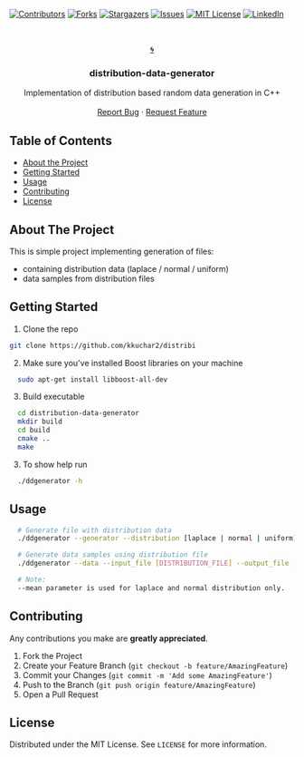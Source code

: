 [![Contributors][contributors-shield]][contributors-url]
[![Forks][forks-shield]][forks-url]
[![Stargazers][stars-shield]][stars-url]
[![Issues][issues-shield]][issues-url]
[![MIT License][license-shield]][license-url]
[![LinkedIn][linkedin-shield]][linkedin-url]


<!-- PROJECT LOGO -->
<br />
<p align="center">
  <a href="https://github.com/kkuchar2/distribution-data-generator">
    	🌀
  </a>

  <h3 align="center">distribution-data-generator</h3>

  <p align="center">
    Implementation of distribution based random data generation in C++
    <br />
    <br />
    <a href="https://github.com/kkuchar2/distribution-data-generator/issues">Report Bug</a>
        ·
    <a href="https://github.com/kkuchar2/distribution-data-generator/issues">Request Feature</a>
  </p>
</p>



<!-- TABLE OF CONTENTS -->
## Table of Contents

* [About the Project](#about-the-project)
* [Getting Started](#getting-started)
* [Usage](#usage)
* [Contributing](#contributing)
* [License](#license)

<!-- ABOUT THE PROJECT -->
## About The Project

This is simple project implementing generation of files:
 - containing distribution data (laplace / normal / uniform)
 - data samples from distribution files

<!-- GETTING STARTED -->
## Getting Started

1. Clone the repo

  ```sh
  git clone https://github.com/kkuchar2/distribi
  ```

2. Make sure you've installed Boost libraries on your machine

  ```sh
    sudo apt-get install libboost-all-dev
  ```

3. Build executable
```sh
  cd distribution-data-generator
  mkdir build
  cd build
  cmake ..
  make
```

3. To show help run
```sh
  ./ddgenerator -h
```

## Usage


```sh
  # Generate file with distribution data
  ./ddgenerator --generator --distribution [laplace | normal | uniform] -output_file [OUT] --mean [MEAN]

  # Generate data samples using distribution file
  ./ddgenerator --data --input_file [DISTRIBUTION_FILE] --output_file [OUT] --sample_count [SAMPLE_COUNT]

  # Note:
  --mean parameter is used for laplace and normal distribution only.
```

## Contributing

Any contributions you make are **greatly appreciated**.

1. Fork the Project
2. Create your Feature Branch (`git checkout -b feature/AmazingFeature`)
3. Commit your Changes (`git commit -m 'Add some AmazingFeature'`)
4. Push to the Branch (`git push origin feature/AmazingFeature`)
5. Open a Pull Request

<!-- LICENSE -->
## License

Distributed under the MIT License. See `LICENSE` for more information.


<!-- MARKDOWN LINKS & IMAGES -->
<!-- https://www.markdownguide.org/basic-syntax/#reference-style-links -->

[contributors-shield]: https://img.shields.io/github/contributors/kkuchar2/distribution-data-generator.svg?style=flat-square
[contributors-url]: https://github.com/kkuchar2/distribution-data-generator/graphs/contributors
[forks-shield]: https://img.shields.io/github/forks/kkuchar2/distribution-data-generator.svg?style=flat-square
[forks-url]: https://github.com/kkuchar2/distribution-data-generator/network/members
[stars-shield]: https://img.shields.io/github/stars/kkuchar2/distribution-data-generator.svg?style=flat-square
[stars-url]: https://github.com/kkuchar2/distribution-data-generator/stargazers
[issues-shield]: https://img.shields.io/github/issues/othneildrew/Best-README-Template.svg?style=flat-square
[issues-url]: https://github.com/kkuchar2/distribution-data-generator/issues
[license-shield]: https://img.shields.io/github/license/kkuchar2/distribution-data-generator?style=flat-square
[license-url]: https://github.com/kkuchar2/distribution-data-generator/blob/master/LICENSE
[linkedin-shield]: https://img.shields.io/badge/-LinkedIn-black.svg?style=flat-square&logo=linkedin&colorB=555
[linkedin-url]: https://www.linkedin.com/in/kkuchar/
[product-screenshot]: images/screenshot.png
